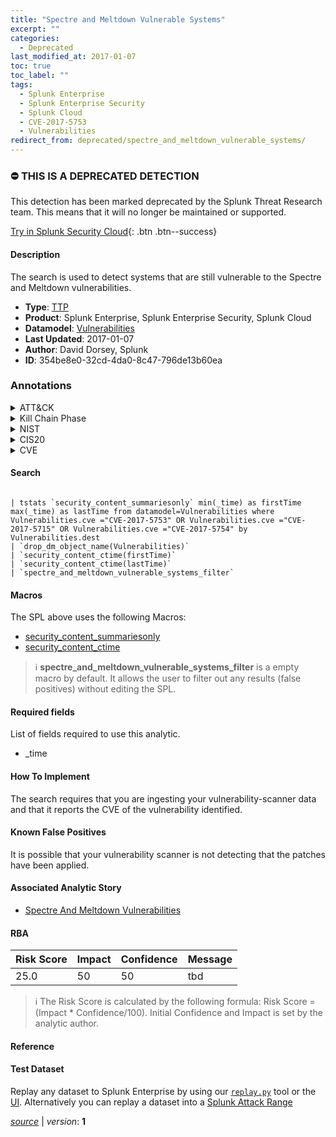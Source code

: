 ```yaml
---
title: "Spectre and Meltdown Vulnerable Systems"
excerpt: ""
categories:
  - Deprecated
last_modified_at: 2017-01-07
toc: true
toc_label: ""
tags:
  - Splunk Enterprise
  - Splunk Enterprise Security
  - Splunk Cloud
  - CVE-2017-5753
  - Vulnerabilities
redirect_from: deprecated/spectre_and_meltdown_vulnerable_systems/
---
```



### :no_entry: THIS IS A DEPRECATED DETECTION
This detection has been marked deprecated by the Splunk Threat Research team. This means that it will no longer be maintained or supported. 


[Try in Splunk Security Cloud](https://www.splunk.com/en_us/cyber-security.html){: .btn .btn--success}

#### Description

The search is used to detect systems that are still vulnerable to the Spectre and Meltdown vulnerabilities.

- **Type**: [TTP](https://github.com/splunk/security_content/wiki/Detection-Analytic-Types)
- **Product**: Splunk Enterprise, Splunk Enterprise Security, Splunk Cloud
- **Datamodel**: [Vulnerabilities](https://docs.splunk.com/Documentation/CIM/latest/User/Vulnerabilities)
- **Last Updated**: 2017-01-07
- **Author**: David Dorsey, Splunk
- **ID**: 354be8e0-32cd-4da0-8c47-796de13b60ea

### Annotations
<details>
  <summary>ATT&CK</summary>

<div markdown="1">
</div>
</details>


<details>
  <summary>Kill Chain Phase</summary>

<div markdown="1">

* Exploitation


</div>
</details>


<details>
  <summary>NIST</summary>

<div markdown="1">

* ID.RA
* RS.MI
* PR.IP
* DE.CM



</div>
</details>

<details>
  <summary>CIS20</summary>

<div markdown="1">

* CIS 4



</div>
</details>

<details>
  <summary>CVE</summary>

<div markdown="1">

| ID          | Summary | [CVSS](https://nvd.nist.gov/vuln-metrics/cvss) |
| ----------- | ----------- | -------------- |
| [CVE-2017-5753](https://nvd.nist.gov/vuln/detail/CVE-2017-5753) | Systems with microprocessors utilizing speculative execution and branch prediction may allow unauthorized disclosure of information to an attacker with local user access via a side-channel analysis. | 4.7 |



</div>
</details>


#### Search

```

| tstats `security_content_summariesonly` min(_time) as firstTime max(_time) as lastTime from datamodel=Vulnerabilities where Vulnerabilities.cve ="CVE-2017-5753" OR Vulnerabilities.cve ="CVE-2017-5715" OR Vulnerabilities.cve ="CVE-2017-5754" by Vulnerabilities.dest 
| `drop_dm_object_name(Vulnerabilities)` 
| `security_content_ctime(firstTime)` 
| `security_content_ctime(lastTime)` 
| `spectre_and_meltdown_vulnerable_systems_filter`
```

#### Macros
The SPL above uses the following Macros:
* [security_content_summariesonly](https://github.com/splunk/security_content/blob/develop/macros/security_content_summariesonly.yml)
* [security_content_ctime](https://github.com/splunk/security_content/blob/develop/macros/security_content_ctime.yml)

> :information_source:
> **spectre_and_meltdown_vulnerable_systems_filter** is a empty macro by default. It allows the user to filter out any results (false positives) without editing the SPL.



#### Required fields
List of fields required to use this analytic.
* _time



#### How To Implement
The search requires that you are ingesting your vulnerability-scanner data and that it reports the CVE of the vulnerability identified.
#### Known False Positives
It is possible that your vulnerability scanner is not detecting that the patches have been applied.

#### Associated Analytic Story
* [Spectre And Meltdown Vulnerabilities](/stories/spectre_and_meltdown_vulnerabilities)




#### RBA

| Risk Score  | Impact      | Confidence   | Message      |
| ----------- | ----------- |--------------|--------------|
| 25.0 | 50 | 50 | tbd |


> :information_source:
> The Risk Score is calculated by the following formula: Risk Score = (Impact * Confidence/100). Initial Confidence and Impact is set by the analytic author.


#### Reference


#### Test Dataset
Replay any dataset to Splunk Enterprise by using our [`replay.py`](https://github.com/splunk/attack_data#using-replaypy) tool or the [UI](https://github.com/splunk/attack_data#using-ui).
Alternatively you can replay a dataset into a [Splunk Attack Range](https://github.com/splunk/attack_range#replay-dumps-into-attack-range-splunk-server)




[*source*](https://github.com/splunk/security_content/tree/develop/detections/deprecated/spectre_and_meltdown_vulnerable_systems.yml) \| *version*: **1**